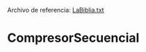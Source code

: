 Archivo de referencia: [LaBiblia.txt](https://uninorte-my.sharepoint.com/:t:/r/personal/augustosalazar_uninorte_edu_co1/Documents/+Clases/EC2/202310/Proyecto%20compresor/LaBiblia.txt?csf=1&web=1&e=LQh3XU)
# CompresorSecuencial
